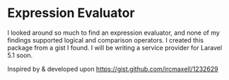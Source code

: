 Expression Evaluator
====

I looked around so much to find an expression evaluator, and none of my findings supported logical and comparison operators.
I created this package from a gist I found. I will be writing a service provider for Laravel 5.1 soon.


Inspired by & developed upon https://gist.github.com/ircmaxell/1232629